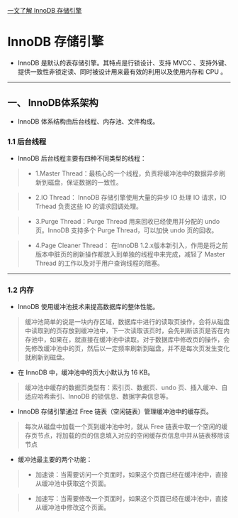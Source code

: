 [一文了解 InnoDB 存储引擎](https://zhuanlan.zhihu.com/p/47581960)

# InnoDB 存储引擎

* InnoDB 是默认的表存储引擎。其特点是行锁设计、支持 MVCC 、支持外键、提供一致性非锁定读、同时被设计用来最有效的利用以及使用内存和 CPU 。
***

## 一、 InnoDB体系架构

* InnoDB 体系结构由后台线程、内存池、文件构成。

### 1.1 后台线程

* InnoDB 后台线程主要有四种不同类型的线程：

>- 1.Master Thread：最核心的一个线程，负责将缓冲池中的数据异步刷新到磁盘，保证数据的一致性。

>- 2.IO Thread： InnoDB 存储引擎使用大量的异步 IO 处理 IO 请求，IO Trhead 负责这些 IO 的请求回调处理。

>- 3.Purge Thread：Purge Thread 用来回收已经使用并分配的 undo 页。InnoDB 支持多个 Purge Thread，可以加快 undo 页的回收。

>- 4.Page Cleaner Thread： 在InnoDB 1.2.x版本新引入，作用是将之前版本中脏页的刷新操作都放入到单独的线程中来完成，减轻了 Master Thread 的工作以及对于用户查询线程的阻塞。
***

### 1.2 内存

* InnoDB 使用缓冲池技术来提高数据库的整体性能。

> 缓冲池简单的说是一块内存区域，数据库中进行的读取页操作，会将从磁盘中读取到的页存放到缓冲池中，下一次读取该页时，会先判断该页是否在内存池中，如果在，就直接在缓冲池中读取。对于数据库中修改页的操作，会先修改缓冲池中的页，然后以一定频率刷新到磁盘，并不是每次页发生变化就刷新到磁盘。

* 在 InnoDB 中，缓冲池中的页大小默认为 16 KB。

> 缓冲池中缓存的数据页类型有：索引页、数据页、undo 页、插入缓冲、自适应哈希索引、InnoDB 的锁信息、数据字典信息等。

* InnoDB 存储引擎通过 Free 链表（空闲链表）管理缓冲池中的缓存页。

> 每次从磁盘中加载一个页到缓冲池中时，就从 Free 链表中取一个空闲的缓存页节点，将加载的页的信息填入对应的空闲缓存页信息中并从链表移除该节点

* 缓冲池最主要的两个功能：

>- 加速读：当需要访问一个页面时，如果这个页面已经在缓冲池中，直接从缓冲池中获取这个页面。

>- 加速写：当需要修改一个页面时，如果这个页面已经在缓冲池中，直接从缓冲池中修改这个页面。



